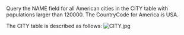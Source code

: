 Query the NAME field for all American cities in the CITY table with populations larger than 120000. The CountryCode for America is USA.

The CITY table is described as follows:
<img src="https://s3.amazonaws.com/hr-challenge-images/8137/1449729804-f21d187d0f-CITY.jpg" alt="CITY.jpg">
